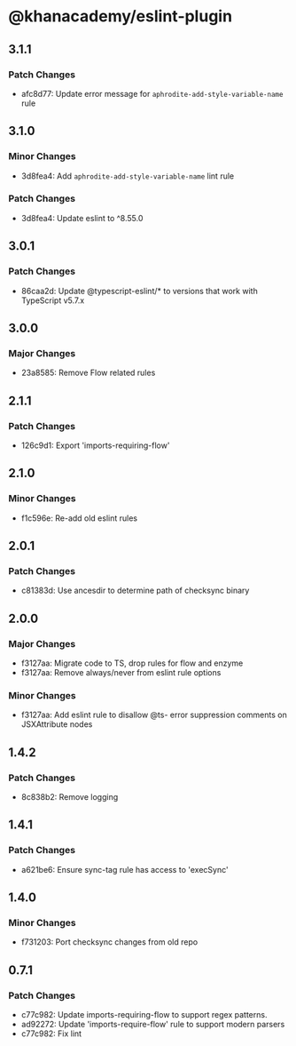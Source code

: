# @khanacademy/eslint-plugin

## 3.1.1

### Patch Changes

-   afc8d77: Update error message for `aphrodite-add-style-variable-name` rule

## 3.1.0

### Minor Changes

-   3d8fea4: Add `aphrodite-add-style-variable-name` lint rule

### Patch Changes

-   3d8fea4: Update eslint to ^8.55.0

## 3.0.1

### Patch Changes

-   86caa2d: Update @typescript-eslint/\* to versions that work with TypeScript v5.7.x

## 3.0.0

### Major Changes

-   23a8585: Remove Flow related rules

## 2.1.1

### Patch Changes

-   126c9d1: Export 'imports-requiring-flow'

## 2.1.0

### Minor Changes

-   f1c596e: Re-add old eslint rules

## 2.0.1

### Patch Changes

-   c81383d: Use ancesdir to determine path of checksync binary

## 2.0.0

### Major Changes

-   f3127aa: Migrate code to TS, drop rules for flow and enzyme
-   f3127aa: Remove always/never from eslint rule options

### Minor Changes

-   f3127aa: Add eslint rule to disallow @ts- error suppression comments on JSXAttribute nodes

## 1.4.2

### Patch Changes

-   8c838b2: Remove logging

## 1.4.1

### Patch Changes

-   a621be6: Ensure sync-tag rule has access to 'execSync'

## 1.4.0

### Minor Changes

-   f731203: Port checksync changes from old repo

## 0.7.1

### Patch Changes

-   c77c982: Update imports-requiring-flow to support regex patterns.
-   ad92272: Update 'imports-require-flow' rule to support modern parsers
-   c77c982: Fix lint
